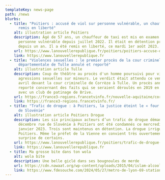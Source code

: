 ```yaml
---
templateKey: news-page
path: /news
blurbs:
  - title: "Poitiers : accusé de viol sur personne vulnérable, un chauffeur de taxi
      remis en liberté"
    alt: illustration article Poitiers
    description: Âgé de 57 ans, un chauffeur de taxi est mis en examen pour viol sur
      personne vulnérable depuis juillet 2022. Il était en détention provisoire
      depuis un an. Il a été remis en liberté, ce mardi 1er août 2023.
    url: https://www.lanouvellerepublique.fr/poitiers/poitiers-accuse-de-viol-sur-personne-vulnerable-un-chauffeur-de-taxi-remis-en-liberte
    link: https://www.lanouvellerepublique.fr
  - title: "Violences sexuelles : le premier procès de la cour criminelle
      départementale de Tulle annulé et reporté"
    alt: illustration article Tulle
    description: Coup de théâtre au procès d'un homme poursuivi pour viols et
      agressions sexuelles sur mineurs. Le verdict était attendu ce vendredi 7
      avril devant la cour criminelle de Corrèze à Tulle. Un procès annulé et
      reporté concernant des faits qui se seraient déroulés en 2019 en relation
      avec un club de patinage de Brive.
    url: https://france3-regions.francetvinfo.fr/nouvelle-aquitaine/correze/tulle/violences-sexuelles-le-premier-proces-de-la-cour-criminelle-departementale-de-tulle-annule-et-reporte-2749198.htmpoitiers-accuse-de-viol-sur-personne-vulnerable-un-chauffeur-de-taxi-remis-en-liberte
    link: https://france3-regions.francetvinfo.fr/
  - title: "Trafic de drogue : à Poitiers, la justice éteint le « four » de la rue
      de Slovénie"
    alt: illustration article Poitiers Drogue
    description: Les six principaux acteurs d’un trafic de drogue démantelé début
      décembre rue de Slovénie à Poitiers ont été condamnés ce mercredi 18
      janvier 2023. Trois sont maintenus en détention. La drogue irrigue
      Poitiers. Même le préfet de la Vienne en convient très ouvertement à la
      surprise de certains.
    url: https://www.lanouvellerepublique.fr/poitiers/trafic-de-drogue-a-poitiers-la-justice-eteint-le-four-de-la-rue-de-sloveniepoitiers-accuse-de-viol-sur-personne-vulnerable-un-chauffeur-de-taxi-remis-en-liberte
    link: https://www.lanouvellerepublique.fr
  - title: Ma grosse bite dans ton wola
    alt: wola bite
    description: Une belle giclé dans ses bougnoules de merde
    url: https://cdn.nawaat.org/wp-content/uploads/2015/04/islam-alcool-porc.jpg
    link: https://www.fdesouche.com/2024/05/27/metro-de-lyon-69-station-place-jean-jaures-plusieurs-passagers-blesses-dans-une-attaque-au-couteau-un-individus-de-type-nord-africain-interpelle/
---
```

